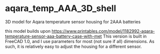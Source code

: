 # aqara_temp_AAA_3D_shell
3D model for Aqara temperature sensor housing for 2AAA batteries


this model builds upon https://www.printables.com/model/1182992-aqara-temperature-sensor-aaa-battery-case-with-met
This version is built in FreeCAD 1.0, and I use parameters for most (not sure if all) dimensions. As such, it is relatively easy to adjust the housing for a different sensor.
